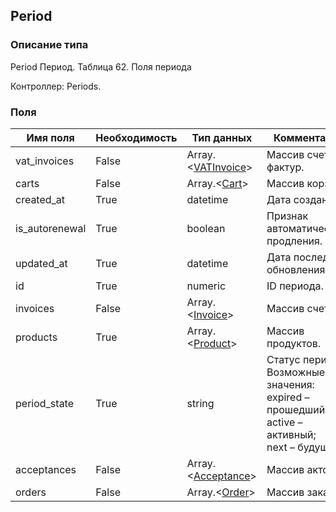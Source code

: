 
## Period

### Описание типа
Period
Период.
Таблица 62. Поля периода

Контроллер: Periods.

### Поля

| Имя поля | Необходимость | Тип данных | Комментарий |
|---|---|---|---|
|vat_invoices|False|Array.<[VATInvoice](/docs/types/VATInvoice.md)>|Массив счетов-фактур.<br/>|
|carts|False|Array.<[Cart](/docs/types/Cart.md)>|Массив корзин.<br/>|
|created_at|True|datetime|Дата создания.<br/>|
|is_autorenewal|True|boolean|Признак автоматического продления.<br/>|
|updated_at|True|datetime|Дата последнего обновления.<br/>|
|id|True|numeric|ID периода.<br/>|
|invoices|False|Array.<[Invoice](/docs/types/Invoice.md)>|Массив счетов.<br/>|
|products|True|Array.<[Product](/docs/types/Product.md)>|Массив продуктов.<br/>|
|period_state|True|string|Статус периода.<br/>Возможные значения:<br/>expired – прошедший;<br/>active – активный;<br/>next – будущий.<br/>|
|acceptances|False|Array.<[Acceptance](/docs/types/Acceptance.md)>|Массив актов.<br/>|
|orders|False|Array.<[Order](/docs/types/Order.md)>|Массив заказов.<br/>|
